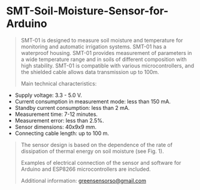 # SMT-Soil-Moisture-Sensor-for-Arduino
>
>SMT-01 is designed to measure soil moisture and temperature for monitoring and automatic irrigation systems.
>SMT-01 has a waterproof housing. SMT-01 provides measurement of parameters in a wide temperature range and in soils of different composition with high stability. 
>SMT-01 is compatible with various microcontrollers, and the shielded cable allows data transmission up to 100m.
>
>Main technical characteristics:
- Supply voltage: 							3.3 - 5.0 V.
- Current consumption in measurement mode: 	less than 	150 mA.
- Standby current consumption: less than 			2 mA.
- Measurement time: 						7-12 minutes.
- Measurement error: less than 					2.5%.
- Sensor dimensions: 						40x9x9 mm.
- Connecting cable length: 					up to 100 m.
>
>The sensor design is based on the dependence of the rate of dissipation of thermal energy on soil moisture (see Fig. 1).
>
>Examples of electrical connection of the sensor and software for Arduino and ESP8266 microcontrollers are included.
>
>Additional information: greensensorso@gmail.com
